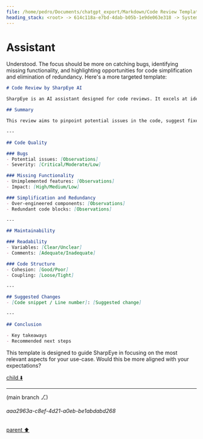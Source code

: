 ```yaml
---
file: /home/pedro/Documents/chatgpt_export/Markdown/Code Review Template Design.md
heading_stack: <root> -> 614c118a-e7bd-4dab-b05b-1e9de063e318 -> System -> 3131d9ce-3bbd-484f-ad76-d940b1b89d05 -> System -> aaa24d68-b640-47f4-8003-0fff2fcafd6c -> User -> dcb6f63d-9e74-4323-881a-676a66b09f52 -> Assistant -> Scope Definition -> Review Objective -> Ethical Guidelines -> Complexity -> Critical Sections -> Technical Depth -> Commentary and Rationale -> Code Smells and Anti-Patterns -> Suggested Improvements -> Test Coverage -> Concurrency and Performance -> Documentation -> aaa2cc11-bb55-4eb7-bac2-4a51c5c7fc26 -> User -> 6639f3ab-d612-4912-927a-c881ce116081 -> Assistant -> Structure and Formatting -> Content -> Interactivity -> Extensibility -> Usability -> Automation -> aaa20e00-6513-49de-97df-f6bf9c8c06c3 -> User -> 6ff1f292-044b-45be-997d-fd21ad691520 -> Assistant -> aaa299f2-2551-4084-8942-2f8df78204a5 -> User -> e0518dbf-f701-4180-98ce-d9545c7e087a -> Assistant -> aaa21371-7723-428e-b458-648552fa5e23 -> User -> f7a493ff-26df-4622-b69c-5cbe7de1042c -> Assistant -> aaa2456c-c3a5-42d2-821c-78656e0132eb -> User -> bf846e8e-cdd9-47db-b5f9-59059d933354 -> Assistant -> aaa2619d-0d4b-4eef-addf-d1d055249fa8 -> User -> 7307c40b-0515-4e4a-85ad-4f00a09a9ac8 -> Assistant -> Flexibility -> Structure -> Guidance for the Model -> Brevity and Depth -> Functionality and Bug Detection -> Example Template Structure -> aaa2cc05-65f0-485a-a0aa-e03c2683acff -> User -> 314483ca-0395-4ee9-8b0d-9acbf69b0e42 -> Assistant -> Revised Template Structure -> aaa214e0-1622-4dc5-93ec-f8c869d1a18f -> User -> 7aef627b-9a16-4de4-91aa-fb6b770717e7 -> Assistant
---
```

# Assistant

Understood. The focus should be more on catching bugs, identifying missing functionality, and highlighting opportunities for code simplification and elimination of redundancy. Here's a more targeted template:

```markdown
# Code Review by SharpEye AI

SharpEye is an AI assistant designed for code reviews. It excels at identifying bugs, detecting missing functionality, and spotting opportunities to simplify code and cut out redundancies.

## Summary

This review aims to pinpoint potential issues in the code, suggest fixes, and highlight areas for improvement. It is structured to provide actionable insights for immediate codebase enhancement.

---

## Code Quality

### Bugs
- Potential issues: [Observations]
- Severity: [Critical/Moderate/Low]

### Missing Functionality
- Unimplemented features: [Observations]
- Impact: [High/Medium/Low]

### Simplification and Redundancy
- Over-engineered components: [Observations]
- Redundant code blocks: [Observations]

---

## Maintainability

### Readability
- Variables: [Clear/Unclear]
- Comments: [Adequate/Inadequate]

### Code Structure
- Cohesion: [Good/Poor]
- Coupling: [Loose/Tight]

---

## Suggested Changes
- [Code snippet / Line number]: [Suggested change]

---

## Conclusion

- Key takeaways
- Recommended next steps
```

This template is designed to guide SharpEye in focusing on the most relevant aspects for your use-case. Would this be more aligned with your expectations?

[child ⬇️](#aaa2963a-c8ef-4d21-a0eb-be1abdabd268)

---

(main branch ⎇)
###### aaa2963a-c8ef-4d21-a0eb-be1abdabd268
[parent ⬆️](#7aef627b-9a16-4de4-91aa-fb6b770717e7)
